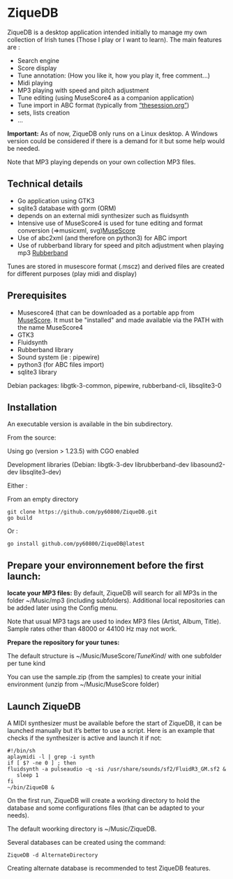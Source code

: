 # ZiqueDB
ZiqueDB is a desktop application  intended  initially to manage my own collection of Irish tunes (Those I play or I want to learn). The main features are :

- Search engine
- Score display
- Tune annotation: (How you like it, how you play it, free comment...)
- Midi playing
- MP3 playing with speed and pitch adjustment
- Tune editing (using MuseScore4 as a companion application)
- Tune import in ABC format (typically from [“thesession.org”](https://thesession.org))
- sets, lists creation
- ...
    
**Important:** As of now, ZiqueDB only runs on a Linux desktop.  A Windows version could be considered if there is a demand for it but some help would be needed.

Note that MP3 playing depends on your own collection MP3 files.

## Technical details
   
- Go application using GTK3
- sqlite3 database with gorm (ORM)
- depends on an external midi synthesizer such as  fluidsynth
- Intensive use of MuseScore4 is used for tune editing  and format conversion (=>musicxml, svg)[MuseScore](https://musescore.org/)
- Use of abc2xml (and therefore on python3) for ABC import
- Use of rubberband library for speed and pitch adjustment when playing mp3 [Rubberband](https://breakfastquay.com/rubberband/)
    
Tunes are stored in musescore format (.mscz) and derived files are created for different purposes (play midi and display)

## Prerequisites
    
- Musescore4 (that can be downloaded as a portable app from [MuseScore](https://musescore.org/). It must be "installed" and made available via the PATH with the name MuseScore4
- GTK3
- Fluidsynth
- Rubberband library
- Sound system (ie : pipewire)
- python3 (for ABC files import)
- sqlite3 library
          
Debian packages: libgtk-3-common, pipewire, rubberband-cli, libsqlite3-0

## Installation

An executable version is available in the bin subdirectory.

From the source:

Using go (version > 1.23.5) with CGO enabled

Development libraries (Debian: libgtk-3-dev librubberband-dev libasound2-dev libsqlite3-dev)

Either :

From an empty directory

    git clone https://github.com/py60800/ZiqueDB.git   
    go build


Or :

    go install github.com/py60800/ZiqueDB@latest

## Prepare your environnement before the first launch:

**locate your MP3 files:**
By default, ZiqueDB will search for all MP3s in the folder ~/Music/mp3 (including subfolders).
Additional local repositories can be added later using the Config menu.

Note that usual MP3 tags are used to index MP3 files (Artist, Album, Title). Sample rates other than 48000 or 44100 Hz may not work.

**Prepare the repository for your tunes:**

The default structure is ~/Music/MuseScore/_TuneKind_/  with one subfolder per tune kind

You can use the sample.zip (from the samples) to create your initial environment (unzip from ~/Music/MuseScore folder)

## Launch ZiqueDB

A MIDI synthesizer must be available before the start of ZiqueDB, it can be launched manually but it’s better to use a script. Here is an example that checks if the synthesizer is active and launch it if not:

    #!/bin/sh
    aplaymidi -l | grep -i synth 
    if [ $? -ne 0 ] ; then 
    fluidsynth -a pulseaudio -q -si /usr/share/sounds/sf2/FluidR3_GM.sf2 &
       sleep 1
    fi
    ~/bin/ZiqueDB &

On the first run, ZiqueDB will create a working directory to hold the database and some configurations files (that can be adapted to your needs).

The default woorking directory is ~/Music/ZiqueDB.

Several databases can be created using the command:

    ZiqueDB -d AlternateDirectory

Creating alternate database is recommended to test ZiqueDB features.
    

